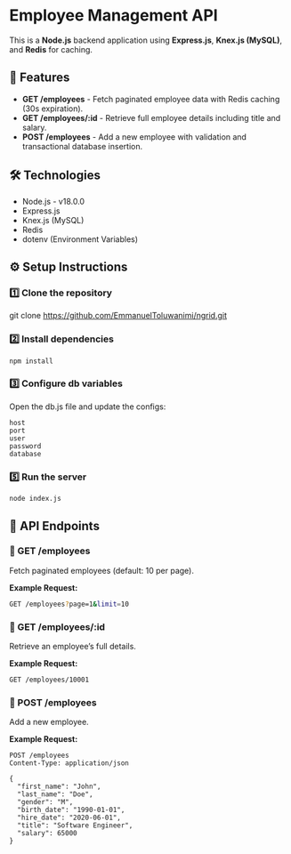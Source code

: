# Employee Management API

This is a **Node.js** backend application using **Express.js**, **Knex.js (MySQL)**, and **Redis** for caching.

## 🚀 Features
- **GET /employees** - Fetch paginated employee data with Redis caching (30s expiration).
- **GET /employees/:id** - Retrieve full employee details including title and salary.
- **POST /employees** - Add a new employee with validation and transactional database insertion.

## 🛠 Technologies
- Node.js - v18.0.0
- Express.js
- Knex.js (MySQL)
- Redis
- dotenv (Environment Variables)

## ⚙️ Setup Instructions
### 1️⃣ Clone the repository

git clone <https://github.com/EmmanuelToluwanimi/ngrid.git>

### 2️⃣ Install dependencies

```
npm install
```

### 3️⃣ Configure db variables
Open the db.js file and update the configs:

```
host
port
user
password
database
```


### 5️⃣ Run the server
```
node index.js
```

## 📖 API Endpoints

### 🔹 GET /employees
Fetch paginated employees (default: 10 per page).

**Example Request:**
```sh
GET /employees?page=1&limit=10
```

### 🔹 GET /employees/:id
Retrieve an employee’s full details.

**Example Request:**
```sh
GET /employees/10001
```

### 🔹 POST /employees
Add a new employee.

**Example Request:**
```
POST /employees
Content-Type: application/json

{
  "first_name": "John",
  "last_name": "Doe",
  "gender": "M",
  "birth_date": "1990-01-01",
  "hire_date": "2020-06-01",
  "title": "Software Engineer",
  "salary": 65000
}
```